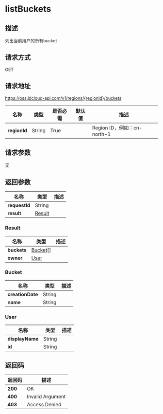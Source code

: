 # listBuckets


## 描述
列出当前用户的所有bucket


## 请求方式
GET

## 请求地址
https://oss.jdcloud-api.com/v1/regions/{regionId}/buckets

|名称|类型|是否必需|默认值|描述|
|---|---|---|---|---|
|**regionId**|String|True||Region ID，例如：cn-north-1|

## 请求参数
无


## 返回参数
|名称|类型|描述|
|---|---|---|
|**requestId**|String||
|**result**|[Result](##Result)||


### <a name="Result">Result</a>
|名称|类型|描述|
|---|---|---|
|**buckets**|[Bucket[]](##Bucket)||
|**owner**|[User](##User)||
### <a name="Bucket">Bucket</a>
|名称|类型|描述|
|---|---|---|
|**creationDate**|String||
|**name**|String||
### <a name="User">User</a>
|名称|类型|描述|
|---|---|---|
|**displayName**|String||
|**id**|String||

## 返回码
|返回码|描述|
|---|---|
|**200**|OK|
|**400**|Invalid Argument|
|**403**|Access Denied|
